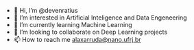 - 👋 Hi, I’m @devenratius
- 👀 I’m interested in Artificial Inteligence and Data Engeneering
- 🌱 I’m currently learning Machine Learning
- 💞️ I’m looking to collaborate on Deep Learning projects
- 📫 How to reach me alaxarruda@nano.ufrj.br 

<!---
devenratius/devenratius is a ✨ special ✨ repository because its `README.md` (this file) appears on your GitHub profile.
You can click the Preview link to take a look at your changes.
--->
